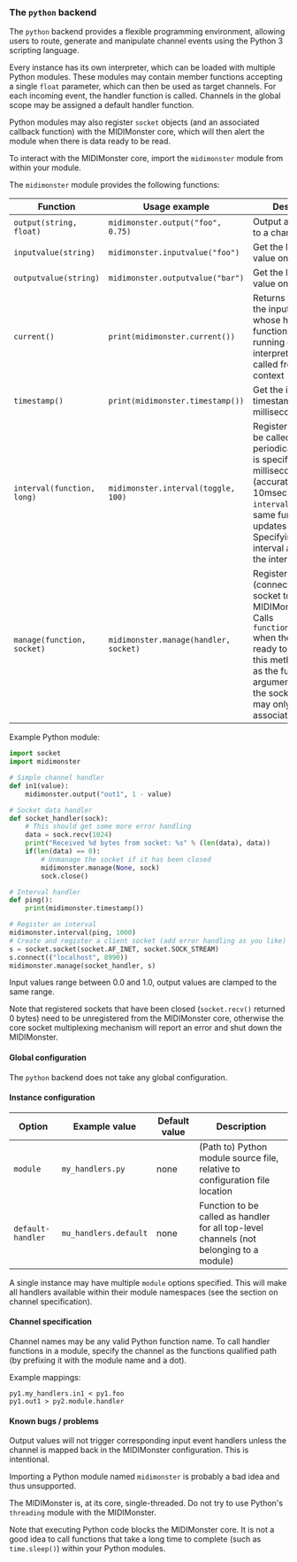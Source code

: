 ### The `python` backend

The `python` backend provides a flexible programming environment, allowing users
to route, generate and manipulate channel events using the Python 3 scripting language.

Every instance has its own interpreter, which can be loaded with multiple Python modules.
These modules may contain member functions accepting a single `float` parameter, which can
then be used as target channels. For each incoming event, the handler function is called.
Channels in the global scope may be assigned a default handler function.

Python modules may also register `socket` objects (and an associated callback function) with
the MIDIMonster core, which will then alert the module when there is data ready to be read.

To interact with the MIDIMonster core, import the `midimonster` module from within your module.

The `midimonster` module provides the following functions:

| Function			| Usage example				| Description					|
|-------------------------------|---------------------------------------|-----------------------------------------------|
| `output(string, float)`	| `midimonster.output("foo", 0.75)`	| Output a value event to a channel		|
| `inputvalue(string)`		| `midimonster.inputvalue("foo")`	| Get the last input value on a channel		|
| `outputvalue(string)`		| `midimonster.outputvalue("bar")`	| Get the last output value on a channel 	|
| `current()`			| `print(midimonster.current())`	| Returns the name of the input channel whose handler function is currently running or `None` if the interpreter was called from another context |
| `timestamp()`			| `print(midimonster.timestamp())`	| Get the internal core timestamp (in milliseconds)	|
| `interval(function, long)`	| `midimonster.interval(toggle, 100)`	| Register a function to be called periodically. Interval is specified in milliseconds (accurate to 10msec). Calling `interval` with the same function again updates the interval. Specifying the interval as `0` cancels the interval |
| `manage(function, socket)`	| `midimonster.manage(handler, socket)`| Register a (connected/listening) socket to the MIDIMonster core. Calls `function(socket)` when the socket is ready to read. Calling this method with `None` as the function argument unregisters the socket. A socket may only have one associated handler |

Example Python module:
```python
import socket
import midimonster

# Simple channel handler
def in1(value):
	midimonster.output("out1", 1 - value)

# Socket data handler
def socket_handler(sock):
	# This should get some more error handling
	data = sock.recv(1024)
	print("Received %d bytes from socket: %s" % (len(data), data))
	if(len(data) == 0):
		# Unmanage the socket if it has been closed
		midimonster.manage(None, sock)
		sock.close()

# Interval handler
def ping():
	print(midimonster.timestamp())

# Register an interval
midimonster.interval(ping, 1000)
# Create and register a client socket (add error handling as you like)
s = socket.socket(socket.AF_INET, socket.SOCK_STREAM)
s.connect(("localhost", 8990))
midimonster.manage(socket_handler, s)
```

Input values range between 0.0 and 1.0, output values are clamped to the same range.

Note that registered sockets that have been closed (`socket.recv()` returned 0 bytes)
need to be unregistered from the MIDIMonster core, otherwise the core socket multiplexing
mechanism will report an error and shut down the MIDIMonster.

#### Global configuration

The `python` backend does not take any global configuration.

#### Instance configuration

| Option		| Example value		| Default value 	| Description					|
|-----------------------|-----------------------|-----------------------|-----------------------------------------------|
| `module`		| `my_handlers.py`	| none			| (Path to) Python module source file, relative to configuration file location |
| `default-handler`	| `mu_handlers.default`	| none			| Function to be called as handler for all top-level channels (not belonging to a module) |

A single instance may have multiple `module` options specified. This will make all handlers available within their
module namespaces (see the section on channel specification).

#### Channel specification

Channel names may be any valid Python function name. To call handler functions in a module,
specify the channel as the functions qualified path (by prefixing it with the module name and a dot).

Example mappings:
```
py1.my_handlers.in1 < py1.foo
py1.out1 > py2.module.handler
```

#### Known bugs / problems

Output values will not trigger corresponding input event handlers unless the channel is mapped
back in the MIDIMonster configuration. This is intentional.

Importing a Python module named `midimonster` is probably a bad idea and thus unsupported.

The MIDIMonster is, at its core, single-threaded. Do not try to use Python's `threading`
module with the MIDIMonster.

Note that executing Python code blocks the MIDIMonster core. It is not a good idea to call functions that
take a long time to complete (such as `time.sleep()`) within your Python modules.

